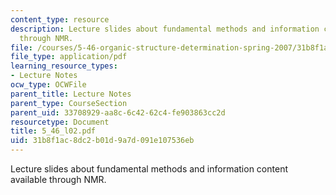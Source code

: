 ```yaml
---
content_type: resource
description: Lecture slides about fundamental methods and information content available
  through NMR.
file: /courses/5-46-organic-structure-determination-spring-2007/31b8f1ac8dc2b01d9a7d091e107536eb_5_46_l02.pdf
file_type: application/pdf
learning_resource_types:
- Lecture Notes
ocw_type: OCWFile
parent_title: Lecture Notes
parent_type: CourseSection
parent_uid: 33708929-aa8c-6c42-62c4-fe903863cc2d
resourcetype: Document
title: 5_46_l02.pdf
uid: 31b8f1ac-8dc2-b01d-9a7d-091e107536eb
---
```

Lecture slides about fundamental methods and information content available through NMR.

